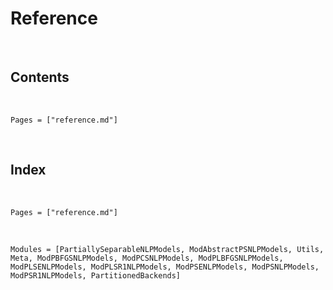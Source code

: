 # Reference
​
## Contents
​
```@contents
Pages = ["reference.md"]
```
​
## Index
​
```@index
Pages = ["reference.md"]
```
​
```@autodocs
Modules = [PartiallySeparableNLPModels, ModAbstractPSNLPModels, Utils, Meta, ModPBFGSNLPModels, ModPCSNLPModels, ModPLBFGSNLPModels, ModPLSENLPModels, ModPLSR1NLPModels, ModPSENLPModels, ModPSNLPModels, ModPSR1NLPModels, PartitionedBackends]
```